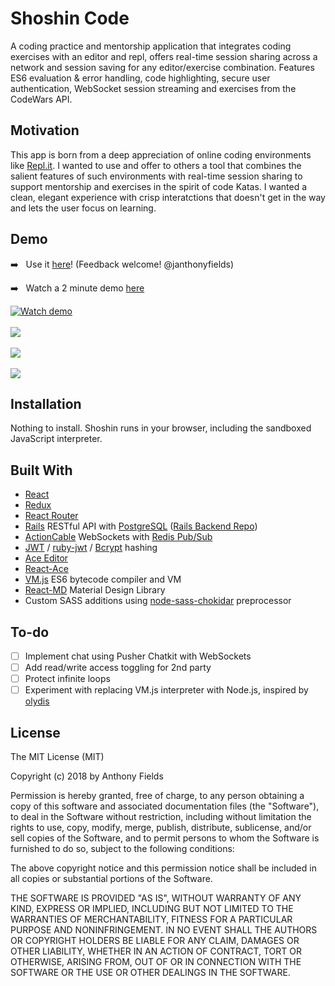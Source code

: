 # Shoshin Code
A coding practice and mentorship application that integrates coding exercises with an editor and repl, offers real-time session sharing across a network and session saving for any editor/exercise combination. Features ES6 evaluation & error handling, code highlighting, secure user authentication, WebSocket session streaming and exercises from the CodeWars API.

## Motivation
This app is born from a deep appreciation of online coding environments like [Repl.it](https://repl.it). I wanted to use and offer to others a tool that combines the salient features of such environments with real-time session sharing to support mentorship and exercises in the spirit of code Katas. I wanted a clean, elegant experience with crisp interatctions that doesn't get in the way and lets the user focus on learning. 

## Demo
➡️  &nbsp; Use it [here](https://shoshin-code-frontend.herokuapp.com/)! (Feedback welcome! @janthonyfields)

➡️  &nbsp; Watch a 2 minute demo [here](https://youtu.be/ZMLLfiwjtxo)

[![Watch demo](https://i.imgur.com/UrAkFo9.png)](#)
<br></br>
<img src="https://i.imgur.com/0lC6aM3.png">
<br></br>
<img src="https://i.imgur.com/z3TFN0B.png">
<br></br>
<img src="https://i.imgur.com/mOIRbKO.png">

## Installation
Nothing to install. Shoshin runs in your browser, including the sandboxed JavaScript interpreter.

## Built With
* [React](https://reactjs.org/)
* [Redux](https://github.com/reduxjs/redux/blob/master/README.md)
* [React Router](https://reacttraining.com/react-router/)
* [Rails](https://rubyonrails.org/) RESTful API with [PostgreSQL](https://www.postgresql.org/) ([Rails Backend Repo](https://github.com/jaf7/shoshin-code-backend))
* [ActionCable](http://guides.rubyonrails.org/action_cable_overview.html) WebSockets with [Redis Pub/Sub](https://redis.io/topics/pubsub)
* [JWT](https://jwt.io/) / [ruby-jwt](https://github.com/jwt/ruby-jwt/blob/master/README.md) / [Bcrypt](https://github.com/codahale/bcrypt-ruby/blob/master/README.md) hashing
* [Ace Editor](https://github.com/ajaxorg/ace/blob/master/Readme.md)
* [React-Ace](https://github.com/securingsincity/react-ace)
* [VM.js](https://github.com/tarruda/vm.js/) ES6 bytecode compiler and VM
* [React-MD](https://react-md.mlaursen.com/) Material Design Library
* Custom SASS additions using [node-sass-chokidar](https://www.npmjs.com/package/node-sass-chokidar) preprocessor

## To-do
 - [ ] Implement chat using Pusher Chatkit with WebSockets
 - [ ] Add read/write access toggling for 2nd party
 - [ ] Protect infinite loops
 - [ ] Experiment with replacing VM.js interpreter with Node.js, inspired by [olydis](https://github.com/olydis/node-in-browser/blob/master/README.md)

## License

The MIT License (MIT)

Copyright (c) 2018 by Anthony Fields

Permission is hereby granted, free of charge, to any person obtaining a copy of this software and associated documentation files (the "Software"), to deal in the Software without restriction, including without limitation the rights to use, copy, modify, merge, publish, distribute, sublicense, and/or sell copies of the Software, and to permit persons to whom the Software is furnished to do so, subject to the following conditions:

The above copyright notice and this permission notice shall be included in all copies or substantial portions of the Software.

THE SOFTWARE IS PROVIDED "AS IS", WITHOUT WARRANTY OF ANY KIND, EXPRESS OR IMPLIED, INCLUDING BUT NOT LIMITED TO THE WARRANTIES OF MERCHANTABILITY, FITNESS FOR A PARTICULAR PURPOSE AND NONINFRINGEMENT. IN NO EVENT SHALL THE AUTHORS OR COPYRIGHT HOLDERS BE LIABLE FOR ANY CLAIM, DAMAGES OR OTHER LIABILITY, WHETHER IN AN ACTION OF CONTRACT, TORT OR OTHERWISE, ARISING FROM, OUT OF OR IN CONNECTION WITH THE SOFTWARE OR THE USE OR OTHER DEALINGS IN THE SOFTWARE.